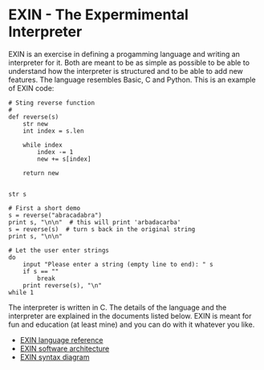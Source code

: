 # EXIN - The Expermimental Interpreter

EXIN is an exercise in defining a progamming language and writing an interpreter for it. Both are meant to be as simple as possible to be able to understand how the interpreter is structured and to be able to add new features. The language resembles Basic, C and Python. This is an example of EXIN code:
```
# Sting reverse function
#
def reverse(s)
	str new
	int index = s.len

	while index
		index -= 1
		new += s[index]

	return new


str s

# First a short demo
s = reverse("abracadabra")
print s, "\n\n"  # this will print 'arbadacarba'
s = reverse(s)  # turn s back in the original string
print s, "\n\n"

# Let the user enter strings
do
	input "Please enter a string (empty line to end): " s
	if s == ""
		break
	print reverse(s), "\n"
while 1
```
The interpreter is written in C. The details of the language and the interpreter are explained in the documents listed below. EXIN is meant for fun and education (at least mine) and you can do with it whatever you like.

- [EXIN language reference](EXIN%20language%20reference.md)
- [EXIN software architecture](EXIN%20software%20architecture.md)
- [EXIN syntax diagram](EXIN%20syntax%20diagram.pdf)   
